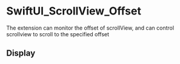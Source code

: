 # SwiftUI_ScrollView_Offset
The extension can monitor the offset of scrollView, and can control scrollview to scroll to the specified offset

## Display
